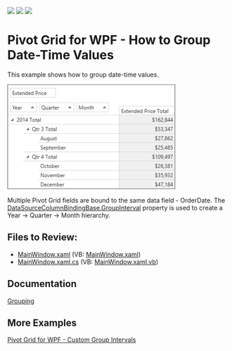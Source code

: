 <!-- default badges list -->
![](https://img.shields.io/endpoint?url=https://codecentral.devexpress.com/api/v1/VersionRange/128578693/22.2.2%2B)
[![](https://img.shields.io/badge/Open_in_DevExpress_Support_Center-FF7200?style=flat-square&logo=DevExpress&logoColor=white)](https://supportcenter.devexpress.com/ticket/details/E2131)
[![](https://img.shields.io/badge/📖_How_to_use_DevExpress_Examples-e9f6fc?style=flat-square)](https://docs.devexpress.com/GeneralInformation/403183)
<!-- default badges end -->
# Pivot Grid for WPF - How to Group Date-Time Values

This example shows how to group date-time values.

![Pivot Grid](./images/pivotgrid.png)

Multiple Pivot Grid fields are bound to the same data field - OrderDate. The [DataSourceColumnBindingBase.GroupInterval](https://docs.devexpress.com/CoreLibraries/DevExpress.PivotGrid.DataBinding.DataSourceColumnBindingBase.GroupInterval) property is used to create a Year → Quarter → Month hierarchy.  

## Files to Review:

* [MainWindow.xaml](./CS/HowToGroupDateTime/MainWindow.xaml) (VB: [MainWindow.xaml](./VB/HowToGroupDateTime/MainWindow.xaml))
* [MainWindow.xaml.cs](./CS/HowToGroupDateTime/MainWindow.xaml.cs) (VB: [MainWindow.xaml.vb](./VB/HowToGroupDateTime/MainWindow.xaml.vb))

## Documentation

[Grouping](https://docs.devexpress.com/WPF/8061/controls-and-libraries/pivot-grid/data-shaping/grouping)

## More Examples

[Pivot Grid for WPF - Custom Group Intervals](https://github.com/DevExpress-Examples/how-to-implement-custom-group-intervals-e2132)




